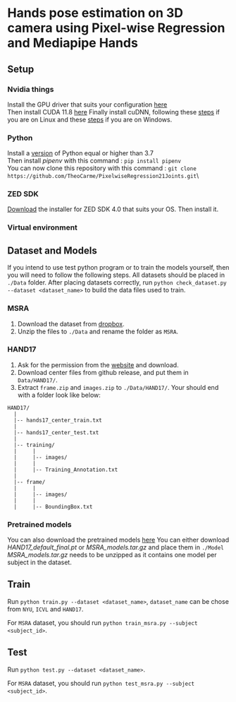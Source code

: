 # Hands pose estimation on 3D camera using Pixel-wise Regression and Mediapipe Hands 

## Setup

### Nvidia things

Install the GPU driver that suits your configuration [here](https://www.nvidia.fr/Download/index.aspx?lang=fr)\
Then install CUDA 11.8 [here](https://developer.nvidia.com/cuda-11-8-0-download-archive?target_os=Linux&target_arch=x86_64&Distribution=Ubuntu&target_version=22.04&target_type=deb_local)
Finally install cuDNN, following these [steps](https://docs.nvidia.com/deeplearning/cudnn/install-guide/index.html#install-linux) if you are on Linux and these [steps](https://docs.nvidia.com/deeplearning/cudnn/install-guide/index.html#install-windows) if you are on Windows.

### Python

Install a [version](https://www.python.org/downloads/) of Python equal or higher than 3.7\
Then install *pipenv* with this command : `pip install pipenv`\
You can now clone this repository with this command : `git clone https://github.com/TheoCarme/PixelwiseRegression21Joints.git`\

### ZED SDK

[Download](https://www.stereolabs.com/developers/release/) the installer for ZED SDK 4.0 that suits your OS. Then install it.

### Virtual environment

## Dataset and Models

If you intend to use test python program or to train the models yourself, then you will need to follow the following steps.
All datasets should be placed in `./Data` folder. After placing datasets correctly, run `python check_dataset.py --dataset <dataset_name>` to build the data files used to train.

### MSRA  
1. Download the dataset from [dropbox](https://www.dropbox.com/s/bmx2w0zbnyghtp7/cvpr15_MSRAHandGestureDB.zip?dl=0).
2. Unzip the files to `./Data` and rename the folder as `MSRA`.

### HAND17  
1. Ask for the permission from the [website](http://icvl.ee.ic.ac.uk/hands17/challenge/) and download.  
2. Download center files from github release, and put them in `Data/HAND17/`.
3. Extract `frame.zip` and `images.zip` to `./Data/HAND17/`. Your should end with a folder look like below:
```
HAND17/
  |
  |-- hands17_center_train.txt
  |
  |-- hands17_center_test.txt
  |
  |-- training/
  |     |
  |     |-- images/
  |     |
  |     |-- Training_Annotation.txt
  |
  |-- frame/
  |     |
  |     |-- images/
  |     |
  |     |-- BoundingBox.txt
```
### Pretrained models

You can also download the pretrained models [here](https://github.com/IcarusWizard/PixelwiseRegression/releases/tag/v1.0)
You can either download *HAND17_default_final.pt* or *MSRA_models.tar.gz* and place them in `./Model`
*MSRA_models.tar.gz* needs to be unzipped as it contains one model per subject in the dataset.

## Train  
Run `python train.py --dataset <dataset_name>`, `dataset_name` can be chose from `NYU`, `ICVL` and `HAND17`.  

For `MSRA` dataset, you should run `python train_msra.py --subject <subject_id>`.

## Test  
Run `python test.py --dataset <dataset_name>`.

For `MSRA` dataset, you should run `python test_msra.py --subject <subject_id>`.
